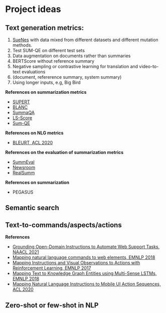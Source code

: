 # Project ideas

## Text generation metrics:
1. [SueNes]([url](https://github.com/forrestbao/SueNes)) with data mixed from different datasets and different mutation methods.
2. Test SUM-QE on different test sets
3. Data augmentation on documents rather than summaries 
4. BERTScore without reference summary 
5. Negative sampling or contrastive learning  for translation and video-to-text evaluations 
6. (document, refererence summary, system summary) 
7. Using longer inputs, e.g, Big Bird 

**References on summarization metrics** 
* [SUPERT](https://arxiv.org/pdf/2005.03724.pdf)
* [BLANC](https://arxiv.org/pdf/2002.09836.pdf)
* [SummaQA](https://arxiv.org/pdf/1909.01610.pdf)
* [LS-Score](https://github.com/whl97/LS-Score)
* [Sum-QE](https://aclanthology.org/D19-1618.pdf)

**References on NLG metrics**
* [BLEURT, ACL 2020](https://ai.googleblog.com/2020/05/evaluating-natural-language-generation.html)

**References on the evaluation of summarization metrics**
* [SummEval](https://arxiv.org/pdf/2007.12626.pdf)
* [Newsroom](https://arxiv.org/pdf/1804.11283.pdf)
* [RealSumm](https://aclanthology.org/2020.emnlp-main.751.pdf)

**References on summarization** 
* PEGASUS

## Semantic search 

## Text-to-commands/aspects/actions 

**References** 
* [Grounding Open-Domain Instructions to Automate Web Support Tasks, NAACL 2021](https://aclanthology.org/2021.naacl-main.80.pdf)
* [Mapping natural language commands to web elements, EMNLP 2018](https://nlp.stanford.edu/pubs/pasupat2018mapping.pdf)
* [Mapping Instructions and Visual Observations to Actions with Reinforcement Learning, EMNLP 2017](https://aclanthology.org/D17-1106.pdf)
* [Mapping Text to Knowledge Graph Entities using Multi-Sense LSTMs, EMNLP 2018](https://aclanthology.org/D18-1221.pdf)
* [Mapping Natural Language Instructions to Mobile UI Action Sequences, ACL 2020](https://aclanthology.org/2020.acl-main.729.pdf)

## Zero-shot or few-shot in NLP 

